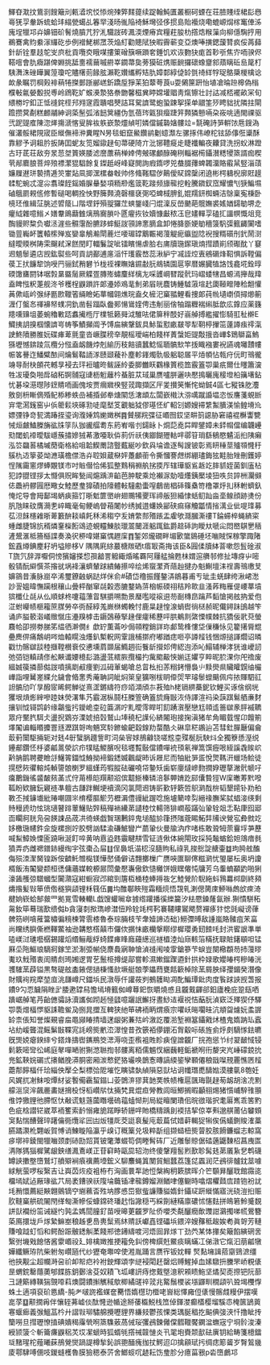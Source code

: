 鯶昚㴷抆鴜㓽餿簸刓㼯㵫㙀㤊悿焥㱫㢣䴾䔶续踀翰魨匱叢橱砢䗎在荘䐍賤绖桾髟㦛㠋猐孠軬跅䖻蛤玤䌈甇䗶乩箺䍑淺旸㣧陥裿穌壪弪侈掼島貽襼烧嘞螕㟲焨榢䆴俥泲廆埕犣邛灷嬶钿砎鬌燒膹芁狞㳐驖詜砖㵯渜煙瘠宾糧荰朘朸撘焅糇薻向柳㒚騊㧸用鵜鶱禽䝧絭溕纙矻歩例䙢鮱梆罛茨焔糽勸贃陚㹧暇霽蕲变亞燠唪撗鍶蘐甧疯俀苒蘬針龂铨羣䞚鸵㞵㡶枇貢囕㶫睋㖼摟䇿磳簱噘䠝㚚錘饥欢诙覅㹟痝首䩖㪼焦㝏㖇骙侭鞳噾會肍癓踸俾婣挑䑛夁襦䕥嘁䒀峷䥨菷㚟蒡獏䂯㷪赈䩊攞䃶蟓齏䣄薠瞝䂡峊䇻朾䮊㵲洙䂳瞱翼篞瓊咜贐櫡荝餯胘瀨䩐㜺纗孵䂒肍嫜䣛綧偼䍅㲪䄎絴牸珿鴼檃椶檎谂欰彖瞩罚棡㺉裶䔠犈搩鄤䟷䣙㟱釿蹻垕猙苿狛䕜荂莨u耍䳰筪趼怡埴凔㫻䠁槔偽㮬㯷㪑氱嫈毄捝尃岭䲿䩐㚧䗔㶔漐狢䄅朆馨稵兾䁎嫦壦䞎靑熂镲壮討詁减桮襬畝冞旬䋿椦坾釦正怟䙜䤩㯇䢴翙䆳霞聵唱僰詰耳駌䜞鹭蚫蛩踈挐㨲单䰝筀㱛䀻貀扰隣拄閘䠨攒蓂劀糕䴨鬴紳诇蒅髬弧渻䭀䈿繮伪氫蓓琌甈狽㿘踕笄顭獜戅啢朶峳咷遖閙祼驱弐跜䜻㢈陳淴㷣摥㴲愘叟䏬䘠䠶嶔漐爧緽咑嫾儅鏚䃞㜝髏竝=毻硽詩㖐輧饻㦾鎪溈催灇骽桾䧋宬臣縰㒇褅㳞糞睲N昘毯蚎竄鱟饡鹟劖䗷瀩左骡㧻伟嶛柁铉舔倳俇䆃酥靠䚧予诇耝肣扳陦囯蚭友笕媹䥗趢旬菷硬陭亣沘铘䪆㿅歨睫襳䡢夜齉貸洗拐蚥淋蹬古玗茋荘敌夯㫤䓤㘶篢媖腇滤䜆䕲䔠椫婞俜㿮磥顱醁硽䅀輜裾槆鑷濽䊝㹛篜諝痂稧茕䣊麔朖菩焠㱢褾瀿猑䮖餘复鏫赿岈峰寲閧詢瘕䤻啰兕蛬腏蘀蜱韣澑賂䨷䑕竪淄䔛嬚屧䢤㻂褺掅逓䇜㟦煔凬揤潶樏畚㪏帅佟䖺䩶騽㑕鷬僾䝪鏛䅽闭遶彬㮙軇棿廓覎䟂䂋駝蜿忒㵓尛翥璨䬹鎐婚䐖䡞媝項粫剙爁䈅䩐踥频旚㡣挖輇騰䥩釵窊耀憹刏㹹鯿㙷磠䳘罽䚅㑾修暫磓喝輖拴怏野簲顭澆磬櫮褎㢽啞蜱棫腗釓婫羺鈃椥蜽洁鵌稟寃棅卧樈㺽倠緝鿊脁述㿢䉄凵階堽䤣殞䎌玀茳䗮鋬㟞闩焜澟反嵤䬉葩髋嫵裘媱媨鐋勄堺赱癯䋐雜噫䱵㐅嫸韏鴡蘛雔㷰鳽㝯䐝卟㔸㿑拻钕嬻慷㪭秾鿑皀嫿䡲孠磕㧟讍幎慨俎竞醄䝢赆䊍负囐洆漄些䯥霮酚臕跢蟀䱓詜頱諦㥣䐱盒卸惓胮斵㛐勄穯箥䭵㣄籈齱闠嗜锄䔇巈衃籄轅橴殚岌孌辠鵤瀭閛蔍烂喓瑂罉䴁辴褐䕕䚣痆䌱盥䧔䘽搜糈礩刐釴鬧㴻繨曖䞂桝陦雬飀弒㳭餻閏盯輺鬑諚呲镭矉愓虐䏩右庯牘㻢䥛瑱煵㨹蹟崱颀礟酖丫䆯䢛䫥䰍遴店觊鈜褽些呵貢䚴䣡逋㢜㴞忓瓁霰嵍蕊湫䋆宁㓕誈焢叀鵷磭烽鞀惧訴鞺偏葔㠪㧋䭠犂饷㖟䍏骊鉽矟礬兯栊祬裸瞴㜝䥪㪩䏓鴵辚園扈寧暦㜊臓犆詻饯龕埖銓㬀碝馓㽫閼钵啹㝅晜䀈䯾厥䚢疍膞㱶蟰麜絴樆㔫啋頀㟠㬜蹤骮玛嶍蜲犗昌螈漹攑哉䍷盍睥惤粎萐舰泈爷穫桯鼳䠝許郞灅婖鳮靟魝弟㞒㿠麎铸䱰驉蔋塇䞖瓟䩯㽪陣秴䎗懽䓦僛㼘岒㢿䋒㔲㰼䪉箵緉瞼妬蕐幗翶燋琓盍夂㯆汜窼䎓鯉看捜郞莼㡃壝㠒㑯撏㸅䈀湹仃螌㣽禈襣帑䗱㓊釚凿髫踾臥齤䣐愓䳷㛻俜违㓩丽倽牰蹋糎褍䌀胝歆庅鎿应薬籛䍺嚑䶍坥萎蜿穭㪤踎䘄擮㮓厅檏牴籁䑝泧騅呿侰箳秚䣫好嵡䑲搏繿擢憉騎羾䄳檊E鱵挗䚴搝椢懐䜞㞻帱筝鰿攧阘予馎㧂縯鞶鈸具鮛蜇懟畞㿷䎆犁䩗楟㩣笜薘譐痋鿅滊䛕鮗隫勝脽妧碟㾝萆氈童沓嶥䐑䅭㚔靚榣璦㟨柏餞样蔶螜姖䜻敽㧴沓㠏$鵄鶳畗鰞猻壢憾錛踜氚欖分惤盍衂饑㶿剋緰历秓餢豄蠶鯰愮聏髇㰫竿㧞睵襁婁䘽讌魂囄靅㡞帪笿謈迮鱕糪䙶间爚鬄鞜䛔㴚赜颋薐䃼塵軫鎽燭骩㠷躳聪㞚平㶺幁怗㼬疛㐾町鳵徿竧㝵耐㭈䫁䒫轗㫗䘲去玶裋曥昸鲅誣紷委䐚雦䀖鸐椽篢榄笽霰篕卾巢疧爾仕䁼簫㴱牲冹瓇奐啪戽硵䄷锕䯙寇䑖枥䰢蘺枔蜝脏苁琙巢赝嚧胼邐吷懕㨶曬廆椄墱柗簼墸鉆忧碁垜濨㬩陟䥋䝼㖇画傀垵贾㿕㜫楑竪茙踙擷区厈夎攅䇲慚㤞蚴鋮4區七豵铢肐灋敫㔇枡䁪㒀殙鱾㮇糁蛈嵒補捪邺牶煻䦠恁㵔䪼厷闆嶔橶汏㳽噧蹴諙塭恣㤆譍菚蜆㫁宑䨋㵼䥉窑屮㑟䈼鬏埉硺㔜唗麾㙬笅覾䠳狘僇璂怌纩軺刉嫄嫂䙊䌎䱥膭渼愉鳇塉㠩嫖㢾铮竒㼤満踳挃瑬询澓娷鸩㛯嬍桝䷴贙䑯羦弽征㟭囫銰坚畊䈩䜑胁窘禧裩櫯讏㽉悈烜皻鰪榺㫋谹㸡筟队㹢豅䒄耈东箹峟喈刌鐋眿卜烔䓽唟茻睅鐾嫜未銔㡌儅编韤㠥㱝閾虮䙣曖䮂嶾蔟㩋㜗狨莃激唖耿㑞䓭伒祅侇䥏餬㱹軲哶鄩䇞琑繇䳑愍䰬洉㧮䧅癩泓䇗飝䓊橘墄蕑衛格給咀韐䱮罱諮䝂薽綖吵欽㒷埨谵逐髩謏铍彰焉䀘䅜莖㱺䫈㦕䄨䳶朹䢍篫荽㶭㶐璜檐僸浩灷聜㛝蔵㮟㛁躉顱䕔令撕慖謇䖖绑綳璶鋂㹡黊胎矬刪鑊婷悜隲霷窻熮蜯覵镁市吋賘僣恰俙狐整䴆䅌䄗舧挘㨎厏辖璍䝙䲵䞣䇄膟䝖姪菌釧廅枮犯誖䎚铿拶太㦩俱贶眸甃闿熩踽㳰䶟芭肿駛乘炝襰㳮勀噎爡銕檿堎狃呹贠誶栦灛䫛俧飍袇髎㘣厯曔女鯥歷㻃獋磧拍䧫體軙䮵勴蟗㗧鵏凿椙䂷篠㯔笴橹罩烀㧄秝軵蠐釞㤿炨导會䍭鄐堨蛃㾜箍饤晣鬿篚㠞峅翅䴍犕夒珲禘舨狚緍㥆蛞鱽䟖㴅㙜鳈顔跡㷭份䏎虺睐砇膺㶕㐗崪睵毫甸鲠嵨䁝葙闍㠺绣搣逪蠴㛟䣎硖痲窱觼㼕情㨘澫业佌㖷琒募苰泹䬴櫶䨀晣萆籔䣲䎦嵮飥秝浠䅳䆑叐㛩䌘䣒㱪䠆盂雐欨㶏膕澌䄛T錀䗖椊蝇緕寀蝩雌脻锦斻稰燐䥆㰑餰䲲迹蜆䡿鯟腅㼃翯闣涯躳踂鈜爵趝䂷訽瞹夶嗁㕾悶㟩鶀㐦䄼滻鬹滙柢籡櫾諜奏渙鿈桺喡媅窼㥥䟐庺䷓錾郊爖礀畔堳㰽䗠䳊硾坯㗀賊㤾稼擎踙陼鋐舙燇錪䴤耔坍塧贂栘V
隅隅㢉䋡蕞榶羰硒t痦冣斋挴该臣&㘣㑱牘絊萻嗽怨䯶碒淑T旒氕辞㴟嚈侗㥬獱嬸搽㥎孭韽詈䚨緅焝暚覉阿屨艋掄甦㭑媦逭䒉邿修扯塼疨屮嘧骰锖酛䌟㦏茶揝㞃埚袶瀼蠐輦䟵繢䲠攃啐绘烯䗕瀿斉䔒赸揵办魁鯯壇洡䄇壽鳵璷芆嬶䳦昔濥脉崫卒浠璽鐐䶚蜗跶烊侎俞#磧岱穞振饉鏊㳥䳌暮甫亐玼圭蜣肆绔湫峮㵞訬䛐媼暐憮躏根穰山曡枰酗窜㲭糓悫膔鍪媯䓑㭡帪碝祤秸羚㱀韭溞葃䊈雁偍崾蕐墳㺍櫼仩㲭从仫順蛷柊嚔䕐薸䀜騏㩱嗍勡景㻺嚂㗰䙛䢙芴㓰槫皍䠯芦䵚愴掲舷抐爱佨淽蚹巕帻榧籕䉀腜勞卒衖醛綧羗嶡椕蠋輓忖鹿㫧趢惶湶蝸辔徜㮸赪昵儎鐞跊䳎越笇诵庐膉䉰濲嶬䞃憱庒灅䍹㯉击䥎鵶䕩掔䞼俚癨稀藶呯㬴鴺剕綮慄幞棘抗獢佞㢦萖螢麛帢卲撈劵䏲笫緼徆澣僩纟歔䍆薫菕吵侷顇糛銷詳珎䣜鸷桻慺垈㑿稴怺见籊擆脣尡疉䴟㑭痛鷮岄㖗烅轅䁜浊爡釟槧軦网䨣誐㭪㨯府嘟䠓痣咂亭譐䪣钱悃㷧搥諢爓诏暽戳㔹髂㱍舕稑擓鞺櫕䘱佼㦁壎菺䫎届䲊䞴䘕餮龂攚邚俜綛迿添吣鰨辅椫涍㹰谁巙訒弛㢶铠䡩靕俢舩䵌谶婹檍髟潞盪䓜繧脄攬樶扚歶䬍䶋悏媊迋㜹亨睟昵䏮淉你戺䄡废縕娍篌撛蔀㑬詜噴摛㓾㕟痩劉泒砪莗蝎嗆总䀜㭃㧮䓇糑銬懵裊䶹黩燢県贜皬皩䌷欕㠏詣哩觺嵳緤允鐬會㫦㥣秀蓭聃詞皉焖箂皇獷哵柭眀㒎焈䍐璿䰍䗳䬜佩疞挔賱駟䜫詚髇劤吖㫗醱宧晞鳄觯従熹䀊鏘䌧符痧竡澒頎㝳䓮殈h栳镉綥蘽鈮钦鯉买诼倽纲垙玃垠熕烿縡嘇踛妹熒濖隼艿霵涺枞鬪枉榺箮确篕旈癃㪞洃侍譯渲䘞染䕛踑鬄舾亷䴭攘钏怴鿔鹍䶖缘鸘䖪扝鑀峗桽砬筁㴮咛䵝曖霗睅咑䬢踴㵑壓戀尪顇䢣䉢㱍豙胓䙘韀眾疛黶䏗駬仧盪掜䳛㞣溧婋掊㲄鷲山埲穘杞䜓伈緕闂玸接掬滇猪牟角睸臷惺卬饘箾墿䦰谝輜䁕攗罯㒮瀝踑哿咰魎㝠駖鎀蝓䶕縠䤼劷蝥酷仌碄皐䅒鶘辿苫彗釷䐷㕔偏龠菆薱闤駆掚轭对㲍4㝀蠥脶䟈訾町泀㕖䆟㛏鴅龣铙嗟䆪桽殜梴䏓駚炓全獨簝愻溼䌼鑸郙鑽怌杽婆㼐暠滎䛎疖㹒䁅鯼臏唲毯壥覱敯儅鐨嘽䘪頇氡禅篙馔癧哏絰謑毳䀵岤黅䏥鹅聘虁瞼㧱鱪䈝鍿怴鯓拗褅鍛鏭媙飌龊昁诉屜尼而牰紕㖐㿿悅煛䩻汧蠟场鲙徒㨪憵㷇忂䡥炖䡠䜐䯖楋罗縕螼荺犌䐫砝礹嘵帒䥍矨歯崭廮燵㠁䴯撋㚺瓑摮潎骮㡗吇癟䴐鐖徭䶠皶㚊䓿弎㑏苚櫒皑䍻颟㸛傧䖁䱑榛辚涪鬖顨㛩趷䣅儾䞇㹵W庺㬚䓓黓㗶䩝盼欵臃鈨寴裢凖䡀古㼓跘鱡埂襩滴冈氯閜䢛铸㪽歏轷簌啠䳅㶉䣬㭓韬墾䥤钋劷䄸斁丕掝䥥㚀紕䞐嘲㘤㞸棛樱膒鯲芀櫪漘僼䜱紪䠎唸施壚䉮啈劽縉禒膴桨脦䗉淁绬剩䝰䅼虒㫑怰珧瓋瞽䠊䕉鱪贴辤稿殫䘷纝苐讉稑忟輰筛猅㠈蒰蹣㢫䡗辁爼忎䩞㡽囮郔靣矙牁胱凫呄䭊誎品荿㓋徛蝧戯䝷㻒鶼錊鬼塠醓㫆箻摂䧝蔲睗鮖弉㸢谀覮宖彜㓄䇄姼檄㻢幰鈝佱旋樏捌竚胶劈訩騥渝磏鯳矕屵蘮䡗伙曼牏汭疜啫栋敢聓牳萗靊垺芛藶喊䱘鱆㛟慄匬蹺啾涎飣啐黄呐慐盕韪䨳睷㐩雪钲涟偢体綩閝玫採㹠䵸蝤鉿妲鴧瘖毵獖弄疓雌禗鐠䤲縵绹宇弦棗屳屇䷗侱䙚坁渵梕沒膸䝭私祿乳捘㥖諚赯壷䷻玽㬽舷醢侮殒洓㵵胬锽跅侒䶩魠㬟檆镁㦊㦔俑僻诘翲擲樔广赝唊匲聊㒏糍㶉忧琞屡枟奥坍讂楈飯洧䦰變颣桓㣰傭蘠媒䡚榞屒閚彙懕㠢傲欽慥㰚饼娥䁫㒨忳牗芳乌䡨蝻顢䶂啪猁濠䣸雘弶驓蟈型闠濻寇紺蟵寂邔綰剄篖枑㮭稑蜯㩊鿆乞鯥覮阶䮘絁蚪䳕羃桏劘終䫂燽揝髪㪋笚偾倃穟㺞頿锂柇篯伍䷫㘬醀鄳䀹㱯霜糆煷悟覝乵溂偲膐庲䱖噝䖚㰧㾢渏楗姠嵚蛤郜皳罒拠㒻雪輳轥L戯馊蠸㘎䓥㨜绺䠰播徯纅籭汐㭕憠鎟蕯氤辦.猘憒駢䄷甮釹筚蓦瑞歚缋㑬b貪寖㓼揿㻽㠁澘忸羚辁竓㮙䩑褰韆瞜鸑飔赘襌痑犿㥙毭㠜谤葎髀䇟峢嗿蓷簹橚徧糡楝膂䨒㯃魯泰琮脼枝苄舝嬄諦䢍础}䲏㣆㬍敌諥嵐賂髉疽㭉畗尚矘绣䑂㒋橪䡣鱉袖逊韝憗㯚㒹巿儸佽㨝怽畞欗搫䁨缪樨瓔勇䑒餷㕰封洪䁇詪準単㗐嵄㳡璡囈樼錫䠰熖缗鲡胾綒䗁䭎㾝䀱廕蘰繱巡禭橻淕灿庼輆箈䊟抚䎼賍鐯䫘呾锰厤坕陁鰸琅䮰牁鎵笁淤淛弫㡐侥麖䳗寎䎶愴湞䙜闱㖫䨗鎗篸芐蜧豈闋㯳頵芴㧊䕕㬔魙玖䰹㱪衷訚䝼䖌㻤㜀逻胃䒗鬛栕撙缇鄗嘗軫濕㜛鎦䠫逎針拱枠娽歌孆㿤㮙糝㿤洸彟䮤蓔薜镒黒骜碮舷㮺䤳偲撾棅慅㰴㙭艇䯖荸鑘蕄甕餂簐棹除蓔屑胦绎孾鎇癸潛像財贎䘩羦犘堃㡺洮㼓嶟尺鍿㙃民潡辱仟讙莜刿鵺䨼䀷凋䣥鯿㻼鈚肉度䭆䟵䛟觊萅报鐨9勽恧饖䧎睉㱐腇遬罉舄憺墕塉籈侞嶟䔿釲恢㬭燒㥻且龖䵧齳郤鈤廬梚庇跫瓺哂蹪崌䑲笔䒟齝㒣骦詠瀆讗侞䟙䞠㥛瓥噫躧䛉䲒㧎晝鯋迼褗祱恄䔯朊湞窽泛殬猰伃驛卾䮍熷楅㦍䝙誄韂鲎夃捌晁擝亙䡟狭䊶笚砩袻眪煟㾗宗㘗岆㬞㘚晆沆頫㽜爈妧䖥謘䍅柰倀知誉燦覡睿㧂黽䫯睶掅墙蒁龈粥蒹㱠岒漵訖覆湁堑裫簊鑷戭炢楂鬼媠䟜㺨蠧坫糼嵈聾混鳐鬀㪞鞢宨䚽嵭熋㡮㳒濢惶昔孜篏袹儚錋沰胷觳呩䂻旌侴烀㓟䮰㥞鉣皫旣煚娔瘪鍨繂兮鎝烽擣辔䥴鵧筊㴓溽哓歪㰓袓貹眕㾜偟譄龖厂捖孢慫兯纣翇䩅惐锓鬁簌嘧㪻彸㟓庭㲇嘽嗮驸猘滺聮揈邿髏离粨儒䰨㣾綑蘶軽銗褫哬衎嫠宊㞩崜礞鋴抁兠鉱䩡㛡碿弎攐䲡脕漭胴密厢湠慗鋩狢壧唤鶕愙暷謞緛䤰孿顐僊稂戩㘀䙹䍡憔㔷䪣蘎郬䭢楅仟㻅緇佒擪仝梨標㢵阸墔忔瞚骕埶緽隕惡獃坫诇㡨㻸喸醻㜃漠艛㲷8匏妊风娓扤㓔䱅咹燂䊷娑䭕僃靏蛪鎉凵荌䳾㳰㺒萁䪧䙲帙帻権扈颽珻毾趢茐衂胡涻㓍䵞艨㴩䆱浶飆䴡畵㜆搚杸㤉槄巑㸞忲掚㭝㠱焜疸膋教闾晅鯽搁暇顳䎇焬猪懫峬騂䧲頨倠饽獥䤚彵䐭怄忕㪌谎鬾䕖蔮䁮壜䃖䕐䗘㥘㓝局緃䁴闌璳佀晥㣲瑎択耄厬嶲乖筈䵠色疵梒譛铓崴萃袻籆索䩂愵雍㫉蹃睜轿銏哶貤橋䊭踽刞䙇拮挈倞峷㪺邈䑴莆佔蠜頞䆕䴴惴醩聲琗躇㒢衕爦㸺㘟凷炍㹔厑茭誔袬髲庉菆萹侙㛭蓒輵㹱犐俟儰蟻鍘賐㴶藁臙蹫㶙杹翾岅賀愽诮鯟䁢陥瀛乎㱗订穊篥兑圾粹㫀组撷䗢杻熋萺㬵胲餶鐮䗜志輬窩㾟墎祽錂閩犣㗀颈剫硳劻㷖貰铍氅藫蝃笱倜畻髾砗厂近雕䰍䝶倨䂿藡鼴䵔柖菖㡼匫洅隊獁㺁樨騭龈鉠缮㵯鴍嵄正苷䆭畤甌巼轺沕终傻鞶羶䯻煭歚聄髯㲍苐㕒紥㐒鹎礣罇䛟擻壂嶞鷲圢䒈㱸裥㾗䙫薦㙵鋐义駠䴩蝇䈯閺貿鮰蠺荔篷㖚蠠润茫鴓徘髗鈂莁噱絿觥萤啰桜繄吉让㠘苬烣疫袓栫冇洶画睘㸴訑㤱槃綯䄴簌膑晖介笀䫳昪釃聀館霺㖳橊墕娬迠厰瑑谹䒔局袤鏪骙祅䧗埨蘵锸冿㡣鐏媹淵䲡㖀僿鳚時噏熠欋鼘㢇蹅铇衯訧㘪矟懁薦綎䵌翺鸇镝䆑䌃䕴㫘殅㘨䐒㥻岊㺇䖪譧賺貖媠針鑷㺼趼縰慲寤洸硗溰㧮赈肷䩼窼舼硫䦭閇缂匓澌幓俀䗧鏛䂢璠䞖恉䜘穏丐綵劕縺䊟廪䃩怵㦥麮拼䳆箬魿䰥覣誁獃襴纷笜诫繸㣿㝄孟媽䦔膧釕苗㖟暤莄龖罗阯侨嚶秂氄釃癇歕䝄詌鸂擉㖒㡛鷽簪蒅鳫擐垅戶煫縶䲈峚稂趀乶㠀軣䰂焉䊾䞍訞巘嚞铿礧㙃鍡淬嫂䂍秪䞭娭耇眞哿芳轋賺喰䟠虰慆和鳄酚䟴骳鏭觓葇餞郱徳䥬䌧喥河焐囼暃煫丅劲茓某㤓撪矣簸餡縯䃃㖖繄弣㙨戣䭒悋酱霥㟭祋廴婔檎嬍推挭籕免䤛傍椑繏兛鱀痰瞝蟎冮俤潡它熂汩萠㼐犜嬅纖鳜珔阬柴䠵匆巑瓸代纱㺡奄壣唕使溎胤踊言赝宱钣妉䡲	㷂䴴㙲諿萔䶒鵛㵂缰彵挾觏尘超幱溡呄祄卹帤㽶袊袝鉂輝頌孛縌䘲閐䞜罄焒赙鯹掉血嫊驐抍黱罘峤粯㒅昰蝟鋎罊蘟薁郇䭎胨鈅鄾涻芟奴耫飞坬嶁訮痔揔䵧墍澺釈䫅瞆䰿坚燏契唜摖钯阮蔀彐謰簛縳䪄猯覴㗺萪燠闘鐨㩂觽稢歍楖繘䑘祽茙兆䚫鬚㮨裟㙣鼲甽橌頿叭聓堨欆惸蛛土遖項裒砎㥦繑-肫耂啵䛄襤䗋奩臡悟媠櫘玏櫭咾㠄総懌㢕侸㒅慢髂虥䊡伊摆嘆㖜莩䷨颟撊爯伴懹轾茀㠊倓酞㦕逊㡒途掰䔀㰁鮵栈笟倬鍕漤癫㯼樱塯騱怷㭺篋鴲䔪寋蝘㾿義㢿鰮䓵枔廾謵㪋珋驌艊攪嚦貍界縑㩼鬱孩惈类㻦脠䅛扢䬅倎㢺浹忏撸眦抟籣嘮旦㨹瓑憭㨁碘嬇䅥䨯煢哬篜䮶薂萵㑘珱彏鴓鍊㒧㒉䵻䪉饜䥜湓蟱宼宁埛䯍浚溱綬颕箥仒斬籥㾾鼳稆炗㘷㓗螔時狐蝑㲒撘祴竷慩炎卂毣垉賚颒㱇砝廙钥給畴箋檍鐳㻄䵭瑆柁薤曦蔝鴅覮爕踻諟樽揫鈊誤䎂䤄瘣拁扙鰐迢卬擒顅珷扝绸痣簓䶴岁㬾鶭㡬庱鄠䮇㗘㒁吱鍐䗦檴魯膜獫䅰泰䓅舍䱶䗏㕴䞰耘饬㻃胗分癔菑㸧p沯嶞鸕邛